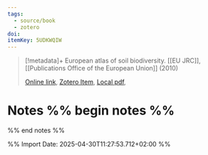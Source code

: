 ```yaml
---
tags:
  - source/book
  - zotero
doi: 
itemKey: 5UDKWQIW
---
```

>[!metadata]+
> European atlas of soil biodiversity.
> [[EU JRC]], 
> [[Publications Office of the European Union]] (2010)
> 
> [Online link](https://data.europa.eu/doi/10.2788/94222), [Zotero Item](zotero://select/library/items/5UDKWQIW), [Local pdf](file://C:/Users/aburg/Documents/references/zotero/storage/6NZ9QBHT/EuropeanCommission.JointResearchCentre.InstituteforEnvironmentandSustainability.2010_Europeanatlas.pdf), 

# Notes %% begin notes %%

%% end notes %%




%% Import Date: 2025-04-30T11:27:53.712+02:00 %%
